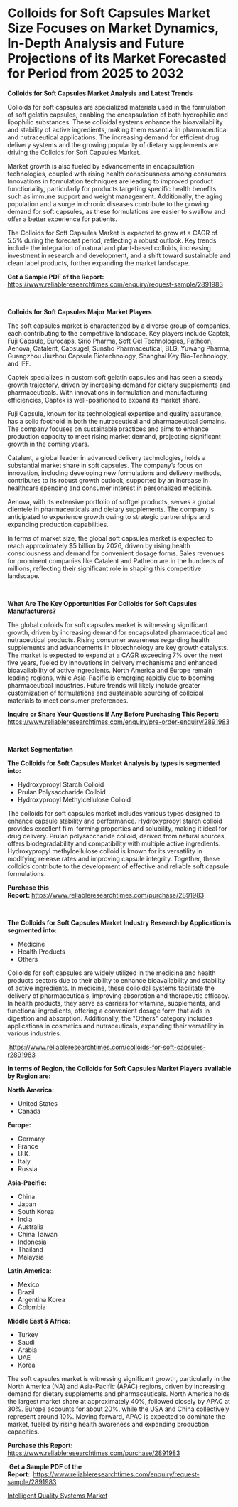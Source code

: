 <p><h1>Colloids for Soft Capsules Market Size Focuses on Market Dynamics, In-Depth Analysis and Future Projections of its Market Forecasted for Period from 2025 to 2032</h1></p><p><strong>Colloids for Soft Capsules Market Analysis and Latest Trends</strong></p>
<p><p>Colloids for soft capsules are specialized materials used in the formulation of soft gelatin capsules, enabling the encapsulation of both hydrophilic and lipophilic substances. These colloidal systems enhance the bioavailability and stability of active ingredients, making them essential in pharmaceutical and nutraceutical applications. The increasing demand for efficient drug delivery systems and the growing popularity of dietary supplements are driving the Colloids for Soft Capsules Market.</p><p>Market growth is also fueled by advancements in encapsulation technologies, coupled with rising health consciousness among consumers. Innovations in formulation techniques are leading to improved product functionality, particularly for products targeting specific health benefits such as immune support and weight management. Additionally, the aging population and a surge in chronic diseases contribute to the growing demand for soft capsules, as these formulations are easier to swallow and offer a better experience for patients.</p><p>The Colloids for Soft Capsules Market is expected to grow at a CAGR of 5.5% during the forecast period, reflecting a robust outlook. Key trends include the integration of natural and plant-based colloids, increasing investment in research and development, and a shift toward sustainable and clean label products, further expanding the market landscape.</p></p>
<p><strong>Get a Sample PDF of the Report:&nbsp;</strong> <a href="https://www.reliableresearchtimes.com/enquiry/request-sample/2891983?utm_campaign=3358&utm_medium=2&utm_source=Github&utm_content=ia&utm_term=14032025&utm_id=colloids-for-soft-capsules">https://www.reliableresearchtimes.com/enquiry/request-sample/2891983</a></p>
<p>&nbsp;</p>
<p><strong>Colloids for Soft Capsules Major Market Players</strong></p>
<p><p>The soft capsules market is characterized by a diverse group of companies, each contributing to the competitive landscape. Key players include Captek, Fuji Capsule, Eurocaps, Sirio Pharma, Soft Gel Technologies, Patheon, Aenova, Catalent, Capsugel, Sunsho Pharmaceutical, BLG, Yuwang Pharma, Guangzhou Jiuzhou Capsule Biotechnology, Shanghai Key Bio-Technology, and IFF.</p><p>Captek specializes in custom soft gelatin capsules and has seen a steady growth trajectory, driven by increasing demand for dietary supplements and pharmaceuticals. With innovations in formulation and manufacturing efficiencies, Captek is well-positioned to expand its market share.</p><p>Fuji Capsule, known for its technological expertise and quality assurance, has a solid foothold in both the nutraceutical and pharmaceutical domains. The company focuses on sustainable practices and aims to enhance production capacity to meet rising market demand, projecting significant growth in the coming years.</p><p>Catalent, a global leader in advanced delivery technologies, holds a substantial market share in soft capsules. The company’s focus on innovation, including developing new formulations and delivery methods, contributes to its robust growth outlook, supported by an increase in healthcare spending and consumer interest in personalized medicine.</p><p>Aenova, with its extensive portfolio of softgel products, serves a global clientele in pharmaceuticals and dietary supplements. The company is anticipated to experience growth owing to strategic partnerships and expanding production capabilities.</p><p>In terms of market size, the global soft capsules market is expected to reach approximately $5 billion by 2026, driven by rising health consciousness and demand for convenient dosage forms. Sales revenues for prominent companies like Catalent and Patheon are in the hundreds of millions, reflecting their significant role in shaping this competitive landscape.</p></p>
<p>&nbsp;</p>
<p><strong>What Are The Key Opportunities For Colloids for Soft Capsules Manufacturers?</strong></p>
<p><p>The global colloids for soft capsules market is witnessing significant growth, driven by increasing demand for encapsulated pharmaceutical and nutraceutical products. Rising consumer awareness regarding health supplements and advancements in biotechnology are key growth catalysts. The market is expected to expand at a CAGR exceeding 7% over the next five years, fueled by innovations in delivery mechanisms and enhanced bioavailability of active ingredients. North America and Europe remain leading regions, while Asia-Pacific is emerging rapidly due to booming pharmaceutical industries. Future trends will likely include greater customization of formulations and sustainable sourcing of colloidal materials to meet consumer preferences.</p></p>
<p><strong>Inquire or Share Your Questions If Any Before Purchasing This Report:</strong> <a href="https://www.reliableresearchtimes.com/enquiry/pre-order-enquiry/2891983?utm_campaign=3358&utm_medium=2&utm_source=Github&utm_content=ia&utm_term=14032025&utm_id=colloids-for-soft-capsules">https://www.reliableresearchtimes.com/enquiry/pre-order-enquiry/2891983</a></p>
<p>&nbsp;</p>
<p><strong>Market Segmentation</strong></p>
<p><strong>The Colloids for Soft Capsules Market Analysis by types is segmented into:</strong></p>
<p><ul><li>Hydroxypropyl Starch Colloid</li><li>Prulan Polysaccharide Colloid</li><li>Hydroxypropyl Methylcellulose Colloid</li></ul></p>
<p><p>The colloids for soft capsules market includes various types designed to enhance capsule stability and performance. Hydroxypropyl starch colloid provides excellent film-forming properties and solubility, making it ideal for drug delivery. Prulan polysaccharide colloid, derived from natural sources, offers biodegradability and compatibility with multiple active ingredients. Hydroxypropyl methylcellulose colloid is known for its versatility in modifying release rates and improving capsule integrity. Together, these colloids contribute to the development of effective and reliable soft capsule formulations.</p></p>
<p><strong>Purchase this Report:&nbsp;</strong><a href="https://www.reliableresearchtimes.com/purchase/2891983?utm_campaign=3358&utm_medium=2&utm_source=Github&utm_content=ia&utm_term=14032025&utm_id=colloids-for-soft-capsules">https://www.reliableresearchtimes.com/purchase/2891983</a></p>
<p>&nbsp;</p>
<p><strong>The Colloids for Soft Capsules Market Industry Research by Application is segmented into:</strong></p>
<p><ul><li>Medicine</li><li>Health Products</li><li>Others</li></ul></p>
<p><p>Colloids for soft capsules are widely utilized in the medicine and health products sectors due to their ability to enhance bioavailability and stability of active ingredients. In medicine, these colloidal systems facilitate the delivery of pharmaceuticals, improving absorption and therapeutic efficacy. In health products, they serve as carriers for vitamins, supplements, and functional ingredients, offering a convenient dosage form that aids in digestion and absorption. Additionally, the "Others" category includes applications in cosmetics and nutraceuticals, expanding their versatility in various industries.</p></p>
<p><a href="https://www.reliableresearchtimes.com/colloids-for-soft-capsules-r2891983?utm_campaign=3358&utm_medium=2&utm_source=Github&utm_content=ia&utm_term=14032025&utm_id=colloids-for-soft-capsules">&nbsp;https://www.reliableresearchtimes.com/colloids-for-soft-capsules-r2891983</a></p>
<p><strong>In terms of Region, the Colloids for Soft Capsules Market Players available by Region are:</strong></p>
<p>
    <p> <strong> North America: </strong>
        <ul>
            <li>United States</li>
            <li>Canada</li>
        </ul>
        </p> 
    <p> <strong> Europe: </strong>
        <ul>
            <li>Germany</li>
            <li>France</li>
            <li>U.K.</li>
            <li>Italy</li>
            <li>Russia</li>
        </ul>
        </p> 
    <p> <strong> Asia-Pacific: </strong>
        <ul>
            <li>China</li>
            <li>Japan</li>
            <li>South Korea</li>
            <li>India</li>
            <li>Australia</li>
            <li>China Taiwan</li>
            <li>Indonesia</li>
            <li>Thailand</li>
            <li>Malaysia</li>
        </ul>
        </p> 
    <p> <strong> Latin America: </strong>
        <ul>
            <li>Mexico</li>
            <li>Brazil</li>
            <li>Argentina Korea</li>
            <li>Colombia</li>
        </ul>
        </p> 
    <p> <strong> Middle East & Africa: </strong>
        <ul>
            <li>Turkey</li>
            <li>Saudi</li>
            <li>Arabia</li>
            <li>UAE</li>
            <li>Korea</li>
        </ul>
    </p>
    </p>
<p><p>The soft capsules market is witnessing significant growth, particularly in the North America (NA) and Asia-Pacific (APAC) regions, driven by increasing demand for dietary supplements and pharmaceuticals. North America holds the largest market share at approximately 40%, followed closely by APAC at 30%. Europe accounts for about 20%, while the USA and China collectively represent around 10%. Moving forward, APAC is expected to dominate the market, fueled by rising health awareness and expanding production capacities.</p></p>
<p><strong>Purchase this Report: </strong><a href="https://www.reliableresearchtimes.com/purchase/2891983?utm_campaign=3358&utm_medium=2&utm_source=Github&utm_content=ia&utm_term=14032025&utm_id=colloids-for-soft-capsules">https://www.reliableresearchtimes.com/purchase/2891983</a></p>
<p>&nbsp;<strong>Get a Sample PDF of the Report:&nbsp;&nbsp;</strong><a href="https://www.reliableresearchtimes.com/enquiry/request-sample/2891983?utm_campaign=3358&utm_medium=2&utm_source=Github&utm_content=ia&utm_term=14032025&utm_id=colloids-for-soft-capsules">https://www.reliableresearchtimes.com/enquiry/request-sample/2891983</a></p>
<p><strong></strong></p>
<p><p><a href="https://github.com/samesdufloiw/Market-Research-Report-List-1/blob/main/intelligent-quality-systems-market.md?utm_campaign=3358&utm_medium=2&utm_source=Github&utm_content=ia&utm_term=14032025&utm_id=colloids-for-soft-capsules">Intelligent Quality Systems Market</a></p></p>